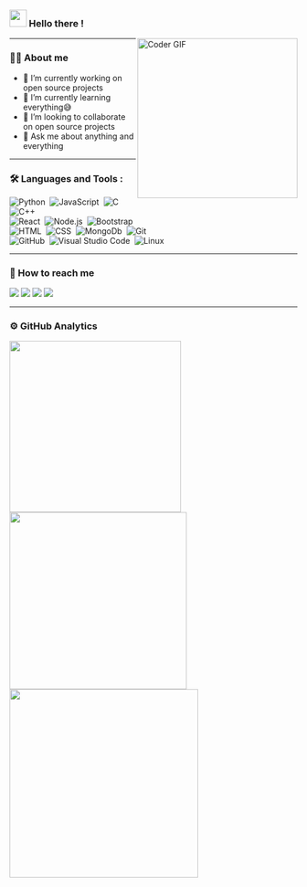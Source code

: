 <!-- ![](https://komarev.com/ghpvc/?username=Umang2002) -->
<!-- ![My Codewarrior Profile Badge](https://www.codewars.com/users/Umang2002/badges/micro)   -->
### <img src="https://raw.githubusercontent.com/MartinHeinz/MartinHeinz/master/wave.gif" width="30px"> Hello there !
<img align="right" src="https://mridul2820.github.io/github-assets/assets/gif/coding.gif" alt="Coder GIF" height="280">

---
### 👨‍💻 About me
- 🔭 I’m currently working on open source projects
- 🌱 I’m currently learning everything😅
- 👯 I’m looking to collaborate on open source projects
- 💬 Ask me about anything and everything

---
### 🛠 Languages and Tools  : 


![Python](https://img.shields.io/badge/-Python-05122A?style=flat&logo=python)&nbsp;
![JavaScript](https://img.shields.io/badge/-JavaScript-05122A?style=flat&logo=javascript)&nbsp;
![C](https://img.shields.io/badge/-C-05122A?style=flat&logo=C&logoColor=A8B9CC)&nbsp;
![C++](https://img.shields.io/badge/-C++-05122A?style=flat&logo=C%2B%2B&logoColor=00599C)\
![React](https://img.shields.io/badge/-React-05122A?style=flat&logo=react)&nbsp;
![Node.js](https://img.shields.io/badge/-Node.js-05122A?style=flat&logo=node.js)&nbsp;
![Bootstrap](https://img.shields.io/badge/-Bootstrap-05122A?style=flat&logo=bootstrap&logoColor=563D7C)\
![HTML](https://img.shields.io/badge/-HTML-05122A?style=flat&logo=HTML5)&nbsp;
![CSS](https://img.shields.io/badge/-CSS-05122A?style=flat&logo=CSS3&logoColor=1572B6)&nbsp;
![MongoDb](https://img.shields.io/badge/-MongoDb-05122A?style=flat&logo=mongodb)&nbsp;
![Git](https://img.shields.io/badge/-Git-05122A?style=flat&logo=git)&nbsp;\
![GitHub](https://img.shields.io/badge/-GitHub-05122A?style=flat&logo=github)&nbsp;
![Visual Studio Code](https://img.shields.io/badge/-Visual%20Studio%20Code-05122A?style=flat&logo=visual-studio-code&logoColor=007ACC)&nbsp;
![Linux](https://img.shields.io/badge/-Linux-05122A?style=flat&logo=linux)&nbsp;

---

### 🤝 How to reach me
<a href="https://www.linkedin.com/in/umang-dobariya/"><img src="https://img.shields.io/badge/-Umang%20Dobariya-0077B5?style=flat&logo=Linkedin&logoColor=white"/></a>
<a href="mailto:uadobariya402@gmail.com"><img src="https://img.shields.io/badge/-uadobariya402@gmail.com-D14836?style=flat&logo=Gmail&logoColor=white"/></a>
<a href="https://www.instagram.com/umang_dobariya/"><img src="https://img.shields.io/badge/-@Umang_Dobariya-E4405F?style=flat&logo=Instagram&logoColor=white"/></a>
<a href="https://www.facebook.com/dobariya.umang.9/"><img src="https://img.shields.io/badge/-@Umang Dobariya-1877F2?style=flat&logo=Facebook&logoColor=white"/></a> 

---

### ⚙️ GitHub Analytics

<p>
  <a href="#"><img src="https://github-readme-stats.vercel.app/api/top-langs/?username=Umang2002&layout=compact&theme=dark" width="300"></a>
  <a href="#"><img src="https://github-readme-stats.vercel.app/api?username=Umang2002&show_icons=true&count_private=true&theme=dark" width="310"></a>
 <a href="#"><img src="https://activity-graph.herokuapp.com/graph?username=Umang2002&bg_color=151515" width ="330"></a>
</p>

